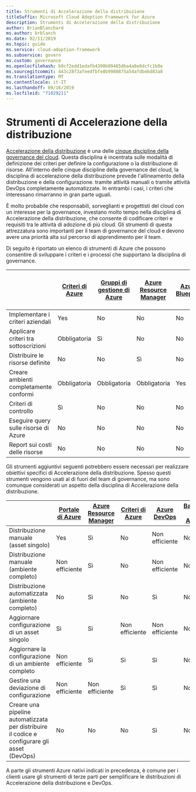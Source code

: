 ```yaml
---
title: Strumenti di Accelerazione della distribuzione
titleSuffix: Microsoft Cloud Adoption Framework for Azure
description: Strumenti di Accelerazione della distribuzione
author: BrianBlanchard
ms.author: brblanch
ms.date: 02/11/2019
ms.topic: guide
ms.service: cloud-adoption-framework
ms.subservice: govern
ms.custom: governance
ms.openlocfilehash: b9cf2edd1edafb4390b89465dba4a8e8dcfc1b0e
ms.sourcegitcommit: 443c28f3afeedfbfe8b9980875a54afdbebd83a8
ms.translationtype: MT
ms.contentlocale: it-IT
ms.lasthandoff: 09/16/2019
ms.locfileid: "71029211"
---
```

# <a name="deployment-acceleration-tools-in-azure"></a>Strumenti di Accelerazione della distribuzione

[Accelerazione della distribuzione](./index.md) è una delle [cinque discipline della governance del cloud](../governance-disciplines.md). Questa disciplina è incentrata sulle modalità di definizione dei criteri per definire la configurazione o la distribuzione di risorse. All'interno delle cinque discipline della governance del cloud, la disciplina di accelerazione della distribuzione prevede l'allineamento della distribuzione e della configurazione. tramite attività manuali o tramite attività DevOps completamente automatizzate. In entrambi i casi, i criteri che interessano rimarranno in gran parte uguali.

È molto probabile che responsabili, sorveglianti e progettisti del cloud con un interesse per la governance, investano molto tempo nella disciplina di Accelerazione della distribuzione, che consente di codificare criteri e requisiti tra le attività di adozione di più cloud. Gli strumenti di questa attrezzatura sono importanti per il team di governance del cloud e devono avere una priorità alta sul percorso di apprendimento per il team.

Di seguito è riportato un elenco di strumenti di Azure che possono consentire di sviluppare i criteri e i processi che supportano la disciplina di governance.

|  | [Criteri di Azure](https://docs.microsoft.com/azure/governance/policy/overview) | [Gruppi di gestione di Azure](https://docs.microsoft.com/azure/governance/management-groups) | [Azure Resource Manager](https://docs.microsoft.com/azure/azure-resource-manager/resource-group-overview) | [Azure Blueprint](https://docs.microsoft.com/azure/governance/blueprints/overview) | [Grafico delle risorse di Azure](https://docs.microsoft.com/azure/governance/resource-graph/overview) | [Gestione costi di Azure](https://docs.microsoft.com/azure/cost-management) |
|---------|---------|---------|---------|---------|---------|---------|
|Implementare i criteri aziendali     |Yes |No  |No  |No | No |No |
|Applicare criteri tra sottoscrizioni     |Obbligatoria |Sì  |No  |No | No |No |
|Distribuire le risorse definite     |No |No  |Sì  |No | No |No |
|Creare ambienti completamente conformi      |Obbligatoria |Obbligatoria  |Obbligatoria  |Yes | No |No |
|Criteri di controllo      |Sì |No  |No  |No | No |No |
|Eseguire query sulle risorse di Azure      |No |No  |No  |No |Sì |No |
|Report sui costi delle risorse      |No |No  |No  |No |No |Sì |

Gli strumenti aggiuntivi seguenti potrebbero essere necessari per realizzare obiettivi specifici di Accelerazione della distribuzione. Spesso questi strumenti vengono usati al di fuori del team di governance, ma sono comunque considerati un aspetto della disciplina di Accelerazione della distribuzione.

|  | [Portale di Azure](https://azure.microsoft.com/features/azure-portal)  | [Azure Resource Manager](https://docs.microsoft.com/azure/azure-resource-manager/resource-group-overview)  | [Criteri di Azure](https://docs.microsoft.com/azure/governance/policy/overview) | [Azure DevOps](https://docs.microsoft.com/azure/devops/index) | [Backup di Azure](https://docs.microsoft.com/azure/backup/backup-introduction-to-azure-backup) | [Azure Site Recovery](https://docs.microsoft.com/azure/site-recovery/site-recovery-overview) |
|---------|---------|---------|---------|---------|---------|---------|
|Distribuzione manuale (asset singolo)     | Yes | Sì  | No  | Non efficiente | No | Sì |
|Distribuzione manuale (ambiente completo)     | Non efficiente | Sì | No  | Non efficiente | No | Yes |
|Distribuzione automatizzata (ambiente completo)     | No  | Sì  | No  | Sì  | No | Sì |
|Aggiornare configurazione di un asset singolo     | Sì | Sì | Non efficiente | Non efficiente | No | Sì: durante la replica |
|Aggiornare la configurazione di un ambiente completo     | Non efficiente | Sì | Sì | Sì  | No | Sì: durante la replica |
|Gestire una deviazione di configurazione     | Non efficiente | Non efficiente | Sì  | Sì  | No | Sì: durante la replica |
|Creare una pipeline automatizzata per distribuire il codice e configurare gli asset (DevOps)     | No | No | No | Sì | No | No |

A parte gli strumenti Azure nativi indicati in precedenza, è comune per i clienti usare gli strumenti di terze parti per semplificare le distribuzioni di Accelerazione della distribuzione e DevOps.
